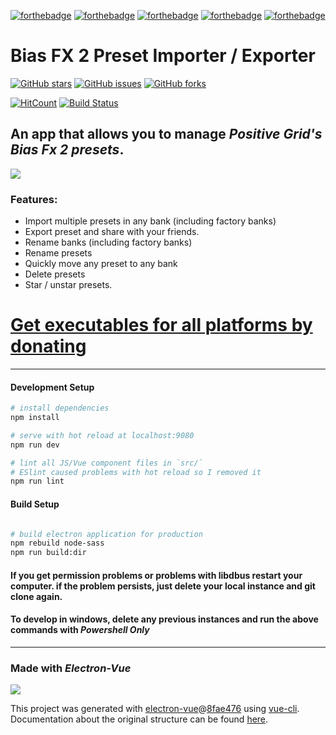 [![forthebadge](https://forthebadge.com/images/badges/uses-badges.svg)](https://forthebadge.com)
[![forthebadge](https://forthebadge.com/images/badges/built-with-love.svg)](https://forthebadge.com)
[![forthebadge](https://forthebadge.com/images/badges/ages-12.svg)](https://forthebadge.com)
[![forthebadge](https://forthebadge.com/images/badges/made-with-javascript.svg)](https://forthebadge.com)
[![forthebadge](https://forthebadge.com/images/badges/makes-people-smile.svg)](https://forthebadge.com)

# Bias FX 2 Preset Importer / Exporter

[![GitHub stars](https://img.shields.io/github/stars/catman85/Bias-2-Importer-Exporter?style=for-the-badge)](https://github.com/catman85/Bias-2-Importer-Exporter/stargazers)
[![GitHub issues](https://img.shields.io/github/issues/catman85/Bias-2-Importer-Exporter?style=for-the-badge)](https://github.com/catman85/Bias-2-Importer-Exporter/issues)
[![GitHub forks](https://img.shields.io/github/forks/catman85/Bias-2-Importer-Exporter?color=blueviolet&style=for-the-badge)](https://github.com/catman85/Bias-2-Importer-Exporter/network)

[![HitCount](http://hits.dwyl.io/catman85/Bias-2-Importer-Exporter.svg)](http://hits.dwyl.io/catman85/Bias-2-Importer-Exporter)
[![Build Status](https://travis-ci.com/catman85/Bias-2-Importer-Exporter.svg?branch=master)](https://travis-ci.com/catman85/Bias-2-Importer-Exporter)

## An app that allows you to manage *Positive Grid's Bias Fx 2 presets*.
![ ](https://i.imgur.com/pOSXJjP.png)


### Features:
- Import multiple presets in any bank (including factory banks)
- Export preset and share with your friends.
- Rename banks (including factory banks)
- Rename presets
- Quickly move any preset to any bank
- Delete presets
- Star / unstar presets.

# [Get executables for all platforms by donating](https://www.paypal.com/cgi-bin/webscr?cmd=_s-xclick&hosted_button_id=SLRQJ6XWBLDHY&source=url)

---

#### Development Setup

``` bash
# install dependencies
npm install

# serve with hot reload at localhost:9080
npm run dev

# lint all JS/Vue component files in `src/`
# ESlint caused problems with hot reload so I removed it
npm run lint

```

#### Build Setup

``` bash

# build electron application for production
npm rebuild node-sass
npm run build:dir

```

#### If you get permission problems or problems with libdbus restart your computer. if the problem persists, just delete your local instance and git clone again.

#### To develop in windows, delete any previous instances and run the above commands with *Powershell Only*

---

### Made with *Electron-Vue*
![ ](https://i.imgur.com/sB3oHC7.png)

This project was generated with [electron-vue](https://github.com/SimulatedGREG/electron-vue)@[8fae476](https://github.com/SimulatedGREG/electron-vue/tree/8fae4763e9d225d3691b627e83b9e09b56f6c935) using [vue-cli](https://github.com/vuejs/vue-cli). Documentation about the original structure can be found [here](https://simulatedgreg.gitbooks.io/electron-vue/content/index.html).

